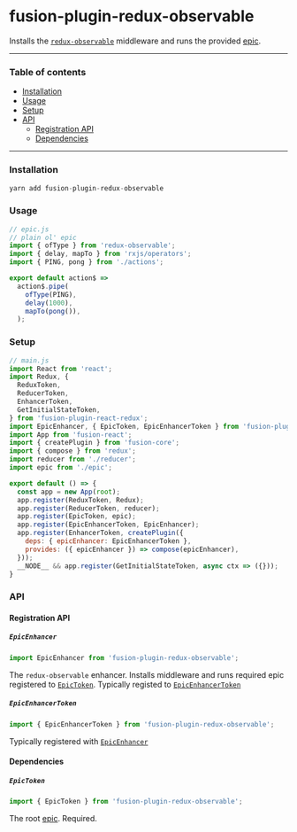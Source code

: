 # fusion-plugin-redux-observable

Installs the [`redux-observable`](https://redux-observable.js.org) middleware and runs the provided [epic](https://redux-observable.js.org/docs/basics/Epics.html).

---

### Table of contents

* [Installation](#installation)
* [Usage](#usage)
* [Setup](#setup)
* [API](#api)
    * [Registration API](#registration-api)
    * [Dependencies](#dependencies)

---

### Installation
```js
yarn add fusion-plugin-redux-observable
```

### Usage

```js
// epic.js
// plain ol' epic
import { ofType } from 'redux-observable';
import { delay, mapTo } from 'rxjs/operators';
import { PING, pong } from './actions';

export default action$ =>
  action$.pipe(
    ofType(PING),
    delay(1000),
    mapTo(pong()),
  );
```

### Setup

```js
// main.js
import React from 'react';
import Redux, {
  ReduxToken,
  ReducerToken,
  EnhancerToken,
  GetInitialStateToken,
} from 'fusion-plugin-react-redux';
import EpicEnhancer, { EpicToken, EpicEnhancerToken } from 'fusion-plugin-redux-observable';
import App from 'fusion-react';
import { createPlugin } from 'fusion-core';
import { compose } from 'redux';
import reducer from './reducer';
import epic from './epic';

export default () => {
  const app = new App(root);
  app.register(ReduxToken, Redux);
  app.register(ReducerToken, reducer);
  app.register(EpicToken, epic);
  app.register(EpicEnhancerToken, EpicEnhancer);
  app.register(EnhancerToken, createPlugin({
    deps: { epicEnhancer: EpicEnhancerToken },
    provides: ({ epicEnhancer }) => compose(epicEnhancer),
  }));
  __NODE__ && app.register(GetInitialStateToken, async ctx => ({}));
}
```

### API

#### Registration API

##### `EpicEnhancer`
```js
import EpicEnhancer from 'fusion-plugin-redux-observable';
```

The `redux-observable` enhancer.  Installs middleware and runs required epic registered to [`EpicToken`](#epictoken).  Typically registed to [`EpicEnhancerToken`](#epicenhancertoken)

##### `EpicEnhancerToken`
```js
import { EpicEnhancerToken } from 'fusion-plugin-redux-observable';
```

Typically registered with [`EpicEnhancer`](#epicenhancer)

#### Dependencies

##### `EpicToken`
```js
import { EpicToken } from 'fusion-plugin-redux-observable';
```

The root [epic](https://redux-observable.js.org/docs/basics/Epics.html). Required.

